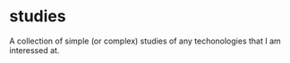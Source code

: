 # studies
A collection of simple (or complex) studies of any techonologies that I am interessed at.
